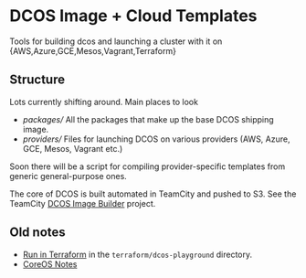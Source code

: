 # DCOS Image + Cloud Templates

Tools for building dcos and launching a cluster with it on {AWS,Azure,GCE,Mesos,Vagrant,Terraform}

## Structure
Lots currently shifting around. Main places to look

 - *packages/* All the packages that make up the base DCOS shipping image.
 - *providers/* Files for launching DCOS on various providers (AWS, Azure, GCE, Mesos, Vagrant etc.)

Soon there will be a script for compiling provider-specific templates from
generic general-purpose ones.

The core of DCOS is built automated in TeamCity and pushed to S3. See the TeamCity
[DCOS Image Builder](https://teamcity.mesosphere.io/project.html?projectId=ClosedSource_Dcos_ImageBuilder&tab=projectOverview)
project.


## Old notes

 - [Run in Terraform](terraform/dcos-playground.msphere.co/README.md) in the
`terraform/dcos-playground` directory.
 - [CoreOS Notes](docs/CoreOS_notes.md)
